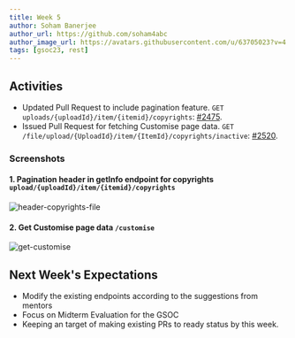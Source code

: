 ```yaml
---
title: Week 5
author: Soham Banerjee
author_url: https://github.com/soham4abc
author_image_url: https://avatars.githubusercontent.com/u/63705023?v=4
tags: [gsoc23, rest]
---
```


<!--
SPDX-License-Identifier: CC-BY-SA-4.0

SPDX-FileCopyrightText: 2023 Soham Banerjee <sohambanerjee4abc@hotmail.com>
-->

## Activities

- Updated Pull Request to include pagination feature. `GET` `uploads/{uploadId}/item/{itemid}/copyrights`: [#2475](https://github.com/fossology/fossology/pull/2475).
- Issued Pull Request for fetching Customise page data. `GET` `/file/upload/{UploadId}/item/{ItemId}/copyrights/inactive`: [#2520](https://github.com/fossology/fossology/pull/2520).

### Screenshots

#### 1. Pagination header in getInfo endpoint for copyrights `upload/{uploadId}/item/{itemid}/copyrights`

![header-copyrights-file](/img/reactUI/pages/copyrights/getInfoHeader.png)

#### 2. Get Customise page data `/customise`

![get-customise](/img/reactUI/pages/customise/cusomise.png)

## Next Week's Expectations

- Modify the existing endpoints according to the suggestions from mentors
- Focus on Midterm Evaluation for the GSOC
- Keeping an target of making existing PRs to ready status by this week.
